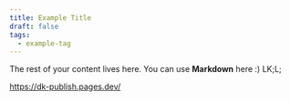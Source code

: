 ```yaml
---
title: Example Title
draft: false
tags:
  - example-tag
---
```

 
The rest of your content lives here. You can use **Markdown** here :)
LK;L;

https://dk-publish.pages.dev/